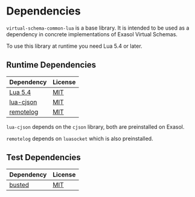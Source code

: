 <!-- @formatter:off -->
# Dependencies

`virtual-schema-common-lua` is a base library. It is intended to be used as a dependency in concrete implementations of Exasol Virtual Schemas.

To use this library at runtime you need Lua 5.4 or later.

## Runtime Dependencies

| Dependency                                             | License     |
|--------------------------------------------------------|-------------|
| [Lua 5.4](https://www.lua.org)                         | [MIT][mit]  |
| [lua-cjson](https://github.com/openresty/lua-cjson)    | [MIT][mit]  |
| [remotelog](https://github.com/exasol/remotelog-lua)   | [MIT][mit]  |

`lua-cjson` depends on the `cjson` library, both are preinstalled on Exasol.

`remotelog` depends on `luasocket` which is also preinstalled.

## Test Dependencies

| Dependency                               | License    |
|------------------------------------------|------------|
| [busted](http://olivinelabs.com/busted/) | [MIT][mit] |

[mit]: https://mit-license.org/